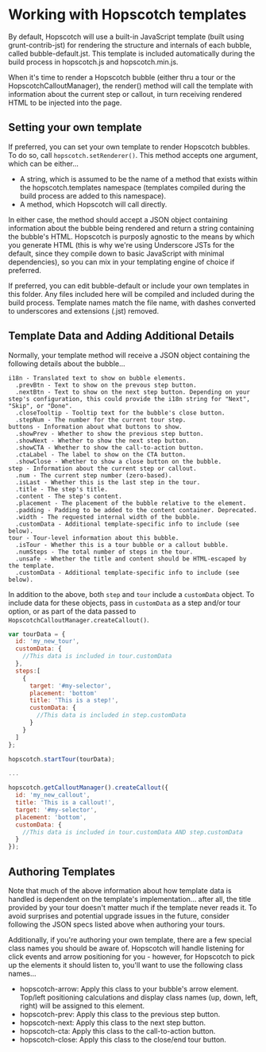 Working with Hopscotch templates
================================

By default, Hopscotch will use a built-in JavaScript template (built using grunt-contrib-jst) for rendering the structure and internals of each bubble, called bubble-default.jst. This template is included automatically during the build process in hopscotch.js and hopscotch.min.js.

When it's time to render a Hopscotch bubble (either thru a tour or the HopscotchCalloutManager), the render() method will call the template with information about the current step or callout, in turn receiving rendered HTML to be injected into the page.

Setting your own template
-------------------------
If preferred, you can set your own template to render Hopscotch bubbles. To do so, call `hopscotch.setRenderer()`. This method accepts one argument, which can be either...

- A string, which is assumed to be the name of a method that exists within the hopscotch.templates namespace (templates compiled during the build process are added to this namespace).
- A method, which Hopscotch will call directly.

In either case, the method should accept a JSON object containing information about the bubble being rendered and return a string containing the bubble's HTML. Hopscotch is purposly agnostic to the means by which you generate HTML (this is why we're using Underscore JSTs for the default, since they compile down to basic JavaScript with minimal dependencies), so you can mix in your templating engine of choice if preferred.

If preferred, you can edit bubble-default or include your own templates in this folder. Any files included here will be compiled and included during the build process. Template names match the file name, with dashes converted to underscores and extensions (.jst) removed.

Template Data and Adding Additional Details
-------------------------------------------
Normally, your template method will receive a JSON object containing the following details about the bubble...

`````
i18n - Translated text to show on bubble elements.
  .prevBtn - Text to show on the prevous step button.
  .nextBtn - Text to show on the next step button. Depending on your step's configuration, this could provide the i18n string for "Next", "Skip", or "Done".
  .closeTooltip - Tooltip text for the bubble's close button.
  .stepNum - The number for the current tour step.
buttons - Information about what buttons to show.
  .showPrev - Whether to show the previous step button.
  .showNext - Whether to show the next step button.
  .showCTA - Whether to show the call-to-action button.
  .ctaLabel - The label to show on the CTA button.
  .showClose - Whether to show a close button on the bubble.
step - Information about the current step or callout.
  .num - The current step number (zero-based).
  .isLast - Whether this is the last step in the tour.
  .title - The step's title.
  .content - The step's content.
  .placement - The placement of the bubble relative to the element.
  .padding - Padding to be added to the content container. Deprecated.
  .width - The requested internal width of the bubble.
  .customData - Additional template-specific info to include (see below).
tour - Tour-level information about this bubble.
  .isTour - Whether this is a tour bubble or a callout bubble.
  .numSteps - The total number of steps in the tour.
  .unsafe - Whether the title and content should be HTML-escaped by the template.
  .customData - Additional template-specific info to include (see below).
`````

In addition to the above, both `step` and `tour` include a `customData` object. To include data for these objects, pass in `customData` as a step and/or tour option, or as part of the data passed to `HopscotchCalloutManager.createCallout()`.

`````javascript
var tourData = {
  id: 'my_new_tour',
  customData: {
    //This data is included in tour.customData
  },
  steps:[
    {
      target: '#my-selector',
      placement: 'bottom'
      title: 'This is a step!',
      customData: {
        //This data is included in step.customData
      }
    }
  ]
};

hopscotch.startTour(tourData);

...

hopscotch.getCalloutManager().createCallout({
  id: 'my_new_callout',
  title: 'This is a callout!',
  target: '#my-selector',
  placement: 'bottom',
  customData: {
    //This data is included in tour.customData AND step.customData
  }
});
`````

Authoring Templates
-------------------
Note that much of the above information about how template data is handled is dependent on the template's implementation... after all, the title provided by your tour doesn't matter much if the template never reads it. To avoid surprises and potential upgrade issues in the future, consider following the JSON specs listed above when authoring your tours.

Additionally, if you're authoring your own template, there are a few special class names you should be aware of. Hopscotch will handle listening for click events and arrow positioning for you - however, for Hopscotch to pick up the elements it should listen to, you'll want to use the following class names...

- hopscotch-arrow: Apply this class to your bubble's arrow element. Top/left positioning calculations and display class names (up, down, left, right) will be assigned to this element.
- hopscotch-prev: Apply this class to the previous step button.
- hopscotch-next: Apply this class to the next step button.
- hopscotch-cta: Apply this class to the call-to-action button.
- hopscotch-close: Apply this class to the close/end tour button.